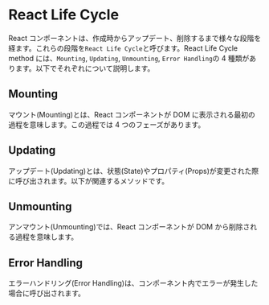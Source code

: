 # React Life Cycle

React コンポーネントは、作成時からアップデート、削除するまで様々な段階を経ます。これらの段階を`React Life Cycle`と呼びます。React Life Cycle method には、`Mounting`, `Updating`, `Unmounting`, `Error Handling`の 4 種類があります。以下でそれぞれについて説明します。

## Mounting

マウント(Mounting)とは、React コンポーネントが DOM に表示される最初の過程を意味します。この過程では 4 つのフェーズがあります。

## Updating

アップデート(Updating)とは、状態(State)やプロパティ(Props)が変更された際に呼び出されます。以下が関連するメソッドです。

## Unmounting

アンマウント(Unmounting)では、React コンポーネントが DOM から削除される過程を意味します。

## Error Handling

エラーハンドリング(Error Handling)は、コンポーネント内でエラーが発生した場合に呼び出されます。
